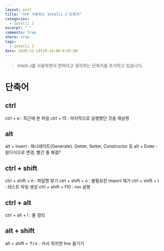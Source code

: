 ```yaml
---
layout: post
title: "자주 사용하는 Intelli J 단축키"
categories:
  - Intelli J
excerpt: " "
comments: true
share: true
tags:
  - Intelli J
date: 2020-12-14T19:34:00-0:05:00
---
```


> Intelli J를 사용하면서 편하다고 생각하는 단축키를 추가하고 있습니다.

# 단축어

## ctrl

ctrl + e : 최근에 본 파일
ctrl + f5 : 마지막으로 실행했던 것을 재실행

## alt

alt + insert : 제너레이트(Generate). Getter, Setter, Constructor 등
alt + Enter : 람다식으로 변경, 빨간 줄 해결?

## ctrl + shift

ctrl + shift + n : 파일명 찾기
ctrl + shift + o : 불필요한 import 제거
ctrl + shift + t : 테스트 파일 생성
ctrl + shift + f10 : run 실행

## ctrl + alt

ctrl + alt + l : 줄 정리

## alt + shift

alt + shift + ↑/↓ : 커서 위치한 line 옮기기
